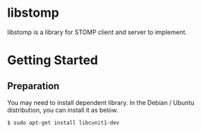 # libstomp
libstomp is a library for STOMP client and server to implement.

# Getting Started

## Preparation
You may need to install dependent library.
In the Debian / Ubuntu distribution, you can install it as below.

```$ sudo apt-get install libcunit1-dev```
